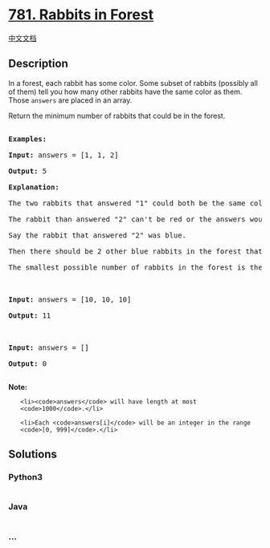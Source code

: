 # [781. Rabbits in Forest](https://leetcode.com/problems/rabbits-in-forest)

[中文文档](/solution/0700-0799/0781.Rabbits%20in%20Forest/README.md)

## Description

<p>In a forest, each rabbit has some color. Some subset of rabbits (possibly all of them) tell you how many other rabbits have the same color as them. Those <code>answers</code> are placed in an array.</p>

<p>Return the minimum number of rabbits that could be in the forest.</p>

<pre>

<strong>Examples:</strong>

<strong>Input:</strong> answers = [1, 1, 2]

<strong>Output:</strong> 5

<strong>Explanation:</strong>

The two rabbits that answered &quot;1&quot; could both be the same color, say red.

The rabbit than answered &quot;2&quot; can&#39;t be red or the answers would be inconsistent.

Say the rabbit that answered &quot;2&quot; was blue.

Then there should be 2 other blue rabbits in the forest that didn&#39;t answer into the array.

The smallest possible number of rabbits in the forest is therefore 5: 3 that answered plus 2 that didn&#39;t.



<strong>Input:</strong> answers = [10, 10, 10]

<strong>Output:</strong> 11



<strong>Input:</strong> answers = []

<strong>Output:</strong> 0

</pre>

<p><strong>Note:</strong></p>

<ol>

    <li><code>answers</code> will have length at most <code>1000</code>.</li>

    <li>Each <code>answers[i]</code> will be an integer in the range <code>[0, 999]</code>.</li>

</ol>

## Solutions

<!-- tabs:start -->

### **Python3**

```python

```

### **Java**

```java

```

### **...**

```

```

<!-- tabs:end -->
